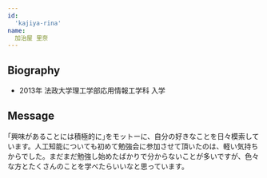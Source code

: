 ```yaml
---
id:
  'kajiya-rina'
name:
  加治屋 里奈
---
```


## Biography
- 2013年 法政大学理工学部応用情報工学科 入学

## Message
｢興味があることには積極的に｣をモットーに、自分の好きなことを日々模索しています。人工知能についても初めて勉強会に参加させて頂いたのは、軽い気持ちからでした。まだまだ勉強し始めたばかりで分からないことが多いですが、色々な方とたくさんのことを学べたらいいなと思っています。
